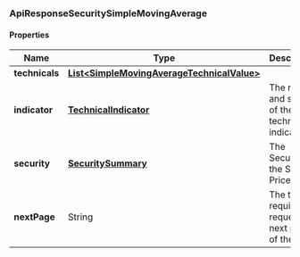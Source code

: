 
[//]: # (CLASS:ApiResponseSecuritySimpleMovingAverage)

[//]: # (KIND:object)

### ApiResponseSecuritySimpleMovingAverage

#### Properties

[//]: # (START_DEFINITION)

Name | Type | Description
------------ | ------------- | -------------
**technicals** | [**List&lt;SimpleMovingAverageTechnicalValue&gt;**](SimpleMovingAverageTechnicalValue.md) |  &nbsp;
**indicator** | [**TechnicalIndicator**](TechnicalIndicator.md) | The name and symbol of the technical indicator &nbsp;
**security** | [**SecuritySummary**](SecuritySummary.md) | The Security of the Stock Price &nbsp;
**nextPage** | String | The token required to request the next page of the data &nbsp;

[//]: # (END_DEFINITION)


[//]: # (CONTAINED_CLASS:SimpleMovingAverageTechnicalValue)


[//]: # (CONTAINED_CLASS:TechnicalIndicator)


[//]: # (CONTAINED_CLASS:SecuritySummary)





